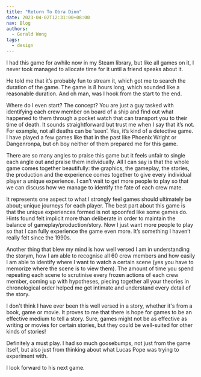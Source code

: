 ```yaml
---
title: "Return To Obra Dinn"
date: 2023-04-02T12:31:00+08:00
nav: Blog
authors:
  - Gerald Wong
tags:
  - design
---
```


I had this game for awhile now in my Steam library, but like all games on it, I never took managed to allocate time for it until a friend speaks about it. 

<!--more-->

He told me that it’s probably fun to stream it, which got me to search the duration of the game. 
The game is 8 hours long, which sounded like a reasonable duration. 
And oh man, was I hook from the start to the end.

Where do I even start? 
The concept? 
You are just a guy tasked with identifying each crew member on board of a ship and find out what happened to them through a pocket watch that can transport you to their time of death. 
It sounds straightforward but trust me when I say that it’s not. 
For example, not all deaths can be ‘seen’. 
Yes, it’s kind of a detective game.
I have played a few games like that in the past like Phoenix Wright or Dangenronpa, but oh boy neither of them prepared me for this game.

There are so many angles to praise this game but it feels unfair to single each angle out and praise them individually. 
All I can say is that the whole game comes together beautifully: the graphics, the gameplay, the stories, the production and the experience comes together to give every individual player a unique experience.
I can’t wait to get more people to play so that we can discuss how we manage to identify the fate of each crew mate.

It represents one aspect to what I strongly feel games should ultimately be about; unique journeys for each player. 
The best part about this game is that the unique experiences formed is not spoonfed like some games do. 
Hints found felt implicit more than deliberate in order to maintain the balance of gameplay/production/story. 
Now I just want more people to play so that I can fully experience the game even more. 
It’s something I haven’t really felt since the 1990s.

Another thing that blew my mind is how well versed I am in understanding the storym, how I am able to recognise all 60 crew members and how easily I am able to identify where I want to watch a certain scene (yes you have to memorize where the scene is to view them). 
The amount of time you spend repeating each scene to scrutinise every frozen actions of each crew member, coming up with hypotheses, piecing together all your theories in chronological order helped me get intimate and understand every detail of the story. 

I don't think I have ever been this well versed in a story, whether it's from a book, game or movie. 
It proves to me that there is hope for games to be an effective medium to tell a story. 
Sure, games might not be as effective as writing or movies for certain stories, but they could be well-suited for other kinds of stories!

Definitely a must play. 
I had so much goosebumps, not just from the game itself, but also just from thinking about what Lucas Pope was trying to experiment with.

I look forward to his next game.

